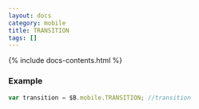 ```yaml
---
layout: docs
category: mobile
title: TRANSITION
tags: []
---
```


{% include docs-contents.html %}

### Example
```js
var transition = $B.mobile.TRANSITION; //transition
```